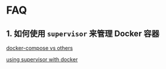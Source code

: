# FAQ

## 1. 如何使用 `supervisor` 来管理 Docker 容器

[docker-compose vs others](https://stackoverflow.com/questions/30034813/best-way-to-manage-docker-containers-with-supervisord)

[using supervisor with docker](https://gdevillele.github.io/engine/admin/using_supervisord/)